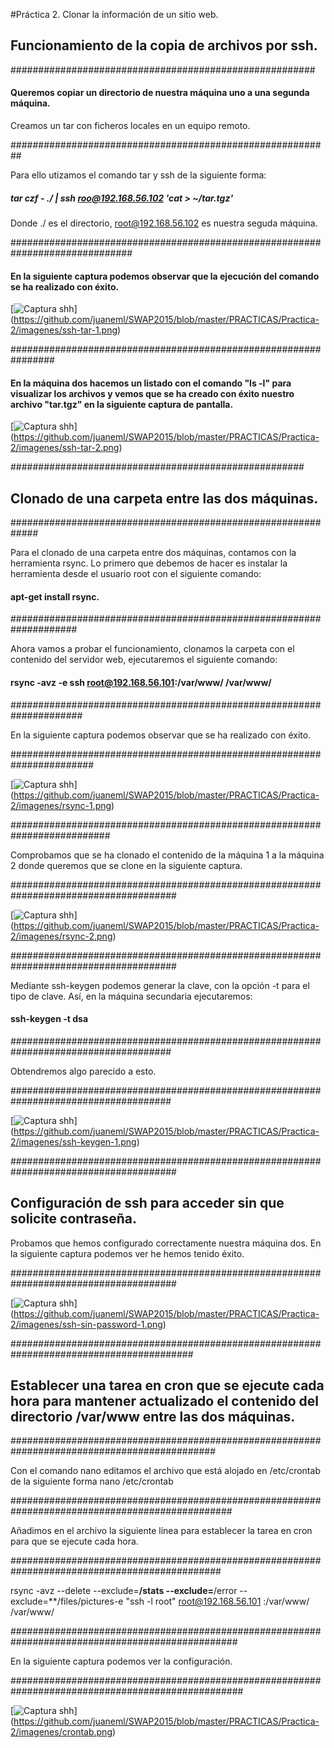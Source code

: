 #Práctica 2. Clonar la información de un sitio web.

## Funcionamiento de la copia de archivos por ssh.

#######################################################
 
#### Queremos copiar un directorio de nuestra máquina uno a una segunda máquina.
Creamos un tar con ficheros locales en un equipo remoto.

##########################################################

Para ello utizamos el comando tar y ssh de la siguiente forma:

##### tar czf - ./ | ssh roo@192.168.56.102 'cat > ~/tar.tgz'
Donde ./ es el directorio, root@192.168.56.102 es nuestra seguda máquina.

##############################################################################

#### En la siguiente captura podemos observar que la ejecución del comando se ha realizado con éxito.
[![Captura shh](https://github.com/juaneml/SWAP2015/blob/master/PRACTICAS/Practica-2/imagenes/ssh-tar-1.png)]
(https://github.com/juaneml/SWAP2015/blob/master/PRACTICAS/Practica-2/imagenes/ssh-tar-1.png)

################################################################

#### En la máquina dos hacemos un listado con el comando "ls -l"  para visualizar los archivos y vemos que se ha creado con éxito nuestro archivo "tar.tgz" en la  siguiente captura de pantalla.
[![Captura shh](https://github.com/juaneml/SWAP2015/blob/master/PRACTICAS/Practica-2/imagenes/ssh-tar-2.png)]
(https://github.com/juaneml/SWAP2015/blob/master/PRACTICAS/Practica-2/imagenes/ssh-tar-2.png)

#####################################################

## Clonado de una carpeta entre las dos máquinas.

#############################################################

Para el clonado de una carpeta entre dos máquinas, contamos con la herramienta rsync.
Lo primero que debemos de hacer es instalar la herramienta desde  el usuario root con el siguiente comando:

#### apt-get install rsync.

####################################################################

Ahora vamos a probar el funcionamiento, clonamos la carpeta con el contenido del servidor web, ejecutaremos 
el siguiente comando:

#### rsync -avz -e ssh root@192.168.56.101:/var/www/ /var/www/

#####################################################################

En la siguiente captura podemos observar que se ha realizado con éxito.

#######################################################################

[![Captura shh](https://github.com/juaneml/SWAP2015/blob/master/PRACTICAS/Practica-2/imagenes/rsync-1.png)]
(https://github.com/juaneml/SWAP2015/blob/master/PRACTICAS/Practica-2/imagenes/rsync-1.png)

##########################################################################

Comprobamos que se ha clonado el contenido de la máquina 1 a la máquina 2 donde queremos que se clone en la siguiente
captura.

######################################################################################

[![Captura shh](https://github.com/juaneml/SWAP2015/blob/master/PRACTICAS/Practica-2/imagenes/rsync-2.png)]
(https://github.com/juaneml/SWAP2015/blob/master/PRACTICAS/Practica-2/imagenes/rsync-2.png)

######################################################################################

Mediante ssh-keygen podemos generar la clave, con la opción -t para el tipo de clave.
Así, en la máquina secundaria ejecutaremos:

#### ssh-keygen -t dsa

#####################################################################################

Obtendremos algo parecido a esto.

#####################################################################################

[![Captura shh](https://github.com/juaneml/SWAP2015/blob/master/PRACTICAS/Practica-2/imagenes/ssh-keygen-1.png)]
(https://github.com/juaneml/SWAP2015/blob/master/PRACTICAS/Practica-2/imagenes/ssh-keygen-1.png)

######################################################################################

## Configuración de ssh para acceder sin que solicite contraseña.
Probamos que hemos configurado correctamente nuestra máquina dos. En la siguiente captura podemos ver he hemos 
tenido éxito.

######################################################################################

[![Captura shh](https://github.com/juaneml/SWAP2015/blob/master/PRACTICAS/Practica-2/imagenes/ssh-sin-password-1.png)]
(https://github.com/juaneml/SWAP2015/blob/master/PRACTICAS/Practica-2/imagenes/ssh-sin-password-1.png)

#########################################################################################

## Establecer una tarea en cron que se ejecute cada hora para mantener actualizado el contenido del directorio /var/www entre las dos máquinas.

#############################################################################################

Con el comando nano editamos el archivo que está alojado en /etc/crontab de la siguiente forma nano /etc/crontab

################################################################################################

 Añadimos en el archivo la siguiente línea para establecer la tarea en cron para que se ejecute cada hora.

##############################################################################################

rsync -avz --delete --exclude=**/stats --exclude=**/error --exclude=**/files/pictures-e "ssh -l root" root@192.168.56.101 :/var/www/ /var/www/

#################################################################################################

En la siguiente captura podemos ver la configuración.

##################################################################################################

[![Captura shh](https://github.com/juaneml/SWAP2015/blob/master/PRACTICAS/Practica-2/imagenes/crontab.png)]
(https://github.com/juaneml/SWAP2015/blob/master/PRACTICAS/Practica-2/imagenes/crontab.png)




